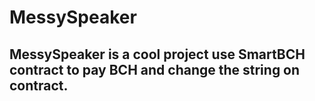# MessySpeaker
## MessySpeaker is a cool project use SmartBCH contract to pay BCH and change the string on contract. 
